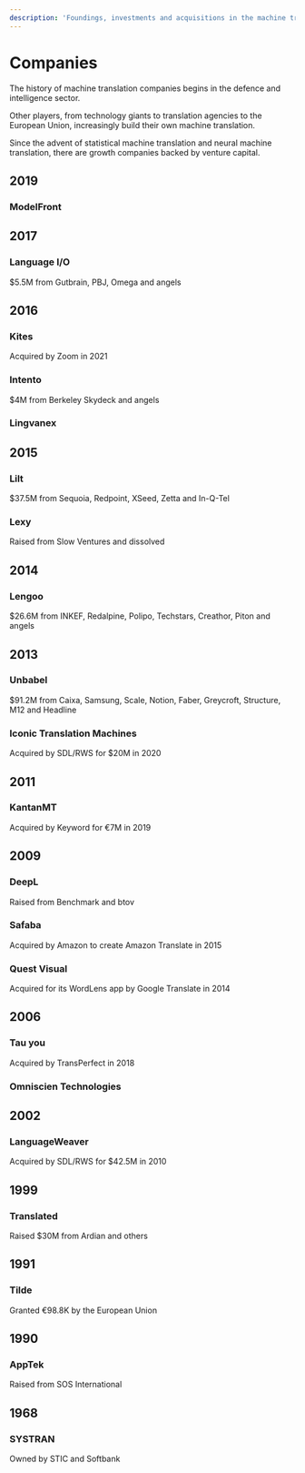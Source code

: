 ```yaml
---
description: 'Foundings, investments and acquisitions in the machine translation space'
---
```


# Companies

The history of machine translation companies begins in the defence and intelligence sector.

Other players, from technology giants to translation agencies to the European Union, increasingly build their own machine translation.

Since the advent of statistical machine translation and neural machine translation, there are growth companies backed by venture capital.

## 2019

### ModelFront

## 2017

### Language I/O

$5.5M from Gutbrain, PBJ, Omega and angels

## 2016

### Kites
Acquired by Zoom in 2021

### Intento

$4M from Berkeley Skydeck and angels

### Lingvanex

## 2015

### Lilt

$37.5M from Sequoia, Redpoint, XSeed, Zetta and In-Q-Tel

### Lexy

Raised from Slow Ventures and dissolved

## 2014

### Lengoo

$26.6M from INKEF, Redalpine, Polipo, Techstars, Creathor, Piton and angels

## 2013

### Unbabel

$91.2M from Caixa, Samsung, Scale, Notion, Faber, Greycroft, Structure, M12 and Headline

### Iconic Translation Machines

Acquired by SDL/RWS for $20M in 2020

## 2011

### KantanMT

Acquired by Keyword for €7M in 2019

## 2009

### DeepL

Raised from Benchmark and btov

### Safaba

Acquired by Amazon to create Amazon Translate in 2015

### Quest Visual

Acquired for its WordLens app by Google Translate in 2014

## 2006

### Tau you

Acquired by TransPerfect in 2018

### Omniscien Technologies

## 2002

### LanguageWeaver

Acquired by SDL/RWS for $42.5M in 2010

## 1999

### Translated
Raised $30M from Ardian and others

## 1991

### Tilde

Granted €98.8K by the European Union

## 1990

### AppTek

Raised from SOS International

## 1968

### SYSTRAN

Owned by STIC and Softbank
